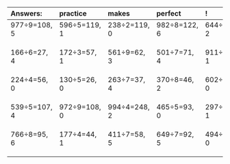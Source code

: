 | Answers: | practice | makes | perfect | ! |
| :--- | :--- | :--- | :--- | :--- |
| 977÷9=108, 5 | 596÷5=119, 1 | 238÷2=119, 0 | 982÷8=122, 6 | 644÷6=107, 2 | 
|   |   |   |   |   | 
|   |   |   |   |   | 
|   |   |   |   |   | 
| 166÷6=27, 4 | 172÷3=57, 1 | 561÷9=62, 3 | 501÷7=71, 4 | 911÷5=182, 1 | 
|   |   |   |   |   | 
|   |   |   |   |   | 
|   |   |   |   |   | 
| 224÷4=56, 0 | 130÷5=26, 0 | 263÷7=37, 4 | 370÷8=46, 2 | 602÷7=86, 0 | 
|   |   |   |   |   | 
|   |   |   |   |   | 
|   |   |   |   |   | 
| 539÷5=107, 4 | 972÷9=108, 0 | 994÷4=248, 2 | 465÷5=93, 0 | 297÷2=148, 1 | 
|   |   |   |   |   | 
|   |   |   |   |   | 
|   |   |   |   |   | 
| 766÷8=95, 6 | 177÷4=44, 1 | 411÷7=58, 5 | 649÷7=92, 5 | 494÷2=247, 0 | 
|   |   |   |   |   | 
|   |   |   |   |   | 
|   |   |   |   |   | 
